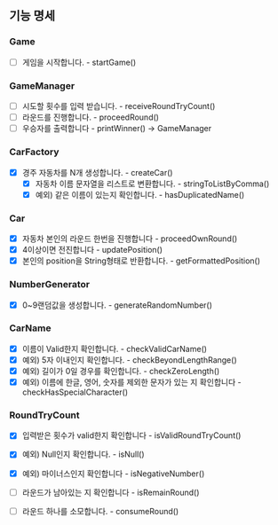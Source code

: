 ## 기능 명세

### Game
- [ ]  게임을 시작합니다. - startGame()
### GameManager
- [ ]  시도할 횟수를 입력 받습니다. - receiveRoundTryCount()
- [ ]  라운드를 진행합니다. - proceedRound()
- [ ]  우승자를 출력합니다 - printWinner() → GameManager
### CarFactory
- [x]  경주 자동차를 N개 생성합니다. - createCar()
    - [x]  자동차 이름 문자열을 리스트로 변환합니다. - stringToListByComma()
    - [x]  예외) 같은 이름이 있는지 확인합니다. - hasDuplicatedName()
### Car
- [x]  자동차 본인의 라운드 한번을 진행합니다 - proceedOwnRound()
  - [x]  4이상이면 전진합니다 - updatePosition()
- [x]  본인의 position을 String형태로 반환합니다. - getFormattedPosition()
### NumberGenerator
- [x]  0~9랜덤값을 생성합니다. - generateRandomNumber()
### CarName
- [x]  이름이 Valid한지 확인합니다. - checkValidCarName()
  - [x]  예외) 5자 이내인지 확인합니다. - checkBeyondLengthRange()
  - [x]  예외) 길이가 0일 경우를 확인합니다. - checkZeroLength()
  - [x]  예외) 이름에 한글, 영어, 숫자를 제외한 문자가 있는 지 확인합니다 - checkHasSpecialCharacter()
### RoundTryCount
- [x]  입력받은 횟수가 valid한지 확인합니다 - isValidRoundTryCount()
  - [x]  예외) Null인지 확인합니다. - isNull()
  - [x]  예외) 마이너스인지 확인합니다 - isNegativeNumber()
- [ ]  라운드가 남아있는 지 확인합니다 - isRemainRound()
- [ ]  라운드 하나를 소모합니다. - consumeRound()

